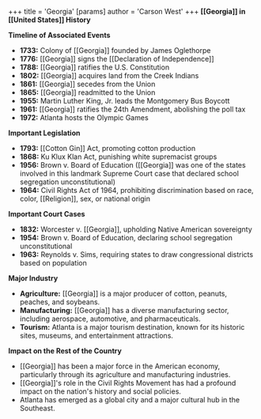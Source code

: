 +++
 title = 'Georgia'
[params]
	author = 'Carson West'
+++
**[[Georgia]] in [[United States]] History**

**Timeline of Associated Events**

* **1733:** Colony of [[Georgia]] founded by James Oglethorpe
* **1776:** [[Georgia]] signs the [[Declaration of Independence]]
* **1788:** [[Georgia]] ratifies the U.S. Constitution
* **1802:** [[Georgia]] acquires land from the Creek Indians
* **1861:** [[Georgia]] secedes from the Union
* **1865:** [[Georgia]] readmitted to the Union
* **1955:** Martin Luther King, Jr. leads the Montgomery Bus Boycott
* **1961:** [[Georgia]] ratifies the 24th Amendment, abolishing the poll tax
* **1972:** Atlanta hosts the Olympic Games

**Important Legislation**

* **1793:** [[Cotton Gin]] Act, promoting cotton production
* **1868:** Ku Klux Klan Act, punishing white supremacist groups
* **1956:** Brown v. Board of Education ([[Georgia]] was one of the states involved in this landmark Supreme Court case that declared school segregation unconstitutional)
* **1964:** Civil Rights Act of 1964, prohibiting discrimination based on race, color, [[Religion]], sex, or national origin

**Important Court Cases**

* **1832:** Worcester v. [[Georgia]], upholding Native American sovereignty
* **1954:** Brown v. Board of Education, declaring school segregation unconstitutional
* **1963:** Reynolds v. Sims, requiring states to draw congressional districts based on population

**Major Industry**

* **Agriculture:** [[Georgia]] is a major producer of cotton, peanuts, peaches, and soybeans.
* **Manufacturing:** [[Georgia]] has a diverse manufacturing sector, including aerospace, automotive, and pharmaceuticals.
* **Tourism:** Atlanta is a major tourism destination, known for its historic sites, museums, and entertainment attractions.

**Impact on the Rest of the Country**

* [[Georgia]] has been a major force in the American economy, particularly through its agriculture and manufacturing industries.
* [[Georgia]]'s role in the Civil Rights Movement has had a profound impact on the nation's history and social policies.
* Atlanta has emerged as a global city and a major cultural hub in the Southeast.